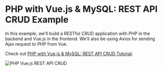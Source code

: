 # PHP with Vue.js & MySQL: REST API CRUD Example

In this example, we'll build a RESTful CRUD application with PHP in the backend and Vue.js in the frontend. 
We'll also be using Axios for sending Ajax request to PHP from Vue.

Check out [PHP with Vue.js & MySQL: REST API CRUD Tutorial](https://www.techiediaries.com/vuejs-php-mysql-rest-crud-api-tutorial).

![PHP Vue.js REST API CRUD](https://www.diigo.com/file/image/bbccosoazesrbspqabzdqqbaqpb/PHP%7C+MySQL+%7C+Vue.js+%7C+Axios+Example.jpg)
